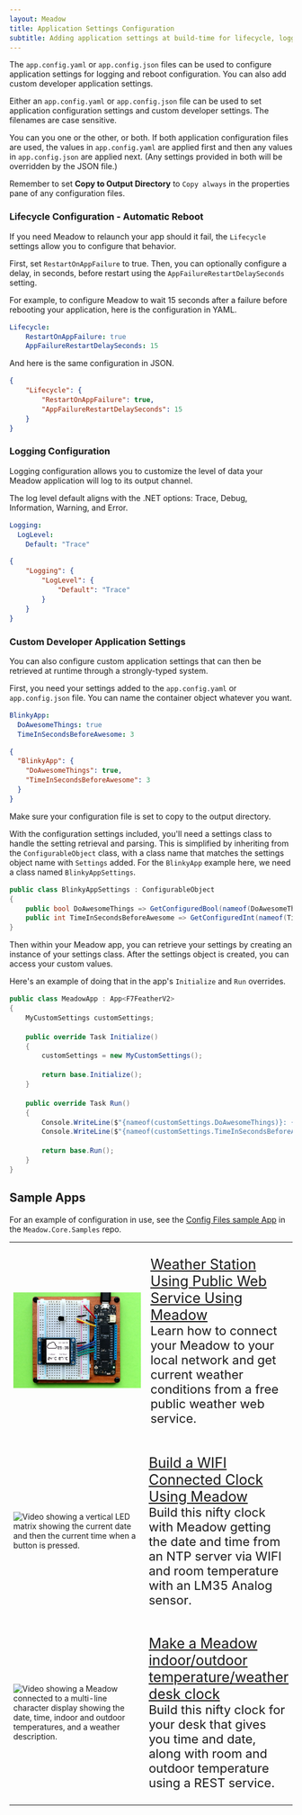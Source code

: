 ```yaml
---
layout: Meadow
title: Application Settings Configuration
subtitle: Adding application settings at build-time for lifecycle, logging, or custom settings.
---
```


The `app.config.yaml` or `app.config.json` files can be used to configure application settings for logging and reboot configuration. You can also add custom developer application settings.

Either an `app.config.yaml` or `app.config.json` file can be used to set application configuration settings and custom developer settings. The filenames are case sensitive.

You can you one or the other, or both. If both application configuration files are used, the values in `app.config.yaml` are applied first and then any values in `app.config.json` are applied next. (Any settings provided in both will be overridden by the JSON file.)

Remember to set **Copy to Output Directory** to `Copy always` in the properties pane of any configuration files.

### Lifecycle Configuration - Automatic Reboot

If you need Meadow to relaunch your app should it fail, the `Lifecycle` settings allow you to configure that behavior.

First, set `RestartOnAppFailure` to true. Then, you can optionally configure a delay, in seconds, before restart using the `AppFailureRestartDelaySeconds` setting.

For example, to configure Meadow to wait 15 seconds after a failure before rebooting your application, here is the configuration in YAML.

```yml
Lifecycle:
    RestartOnAppFailure: true
    AppFailureRestartDelaySeconds: 15
```

And here is the same configuration in JSON.

```json
{
    "Lifecycle": {
        "RestartOnAppFailure": true,
        "AppFailureRestartDelaySeconds": 15
    }
}
```

### Logging Configuration

Logging configuration allows you to customize the level of data your Meadow application will log to its output channel.

The log level default aligns with the .NET options: Trace, Debug, Information, Warning, and Error.

```yml
Logging:
  LogLevel:
    Default: "Trace"
```

```json
{
    "Logging": {
        "LogLevel": {
            "Default": "Trace"
        }
    }
}
```

### Custom Developer Application Settings

You can also configure custom application settings that can then be retrieved at runtime through a strongly-typed system.

First, you need your settings added to the `app.config.yaml` or `app.config.json` file. You can name the container object whatever you want.

```yml
BlinkyApp:
  DoAwesomeThings: true
  TimeInSecondsBeforeAwesome: 3
```

```json
{
  "BlinkyApp": {
    "DoAwesomeThings": true,
    "TimeInSecondsBeforeAwesome": 3
  }
}
```

Make sure your configuration file is set to copy to the output directory.

With the configuration settings included, you'll need a settings class to handle the setting retrieval and parsing. This is simplified by inheriting from the `ConfigurableObject` class, with a class name that matches the settings object name with `Settings` added. For the `BlinkyApp` example here, we need a class named `BlinkyAppSettings`.

```csharp
public class BlinkyAppSettings : ConfigurableObject
{
    public bool DoAwesomeThings => GetConfiguredBool(nameof(DoAwesomeThings), true);
    public int TimeInSecondsBeforeAwesome => GetConfiguredInt(nameof(TimeInSecondsBeforeAwesome), 60);
}
```

Then within your Meadow app, you can retrieve your settings by creating an instance of your settings class. After the settings object is created, you can access your custom values.

Here's an example of doing that in the app's `Initialize` and `Run` overrides.

```csharp
public class MeadowApp : App<F7FeatherV2>
{
    MyCustomSettings customSettings;

    public override Task Initialize()
    {
        customSettings = new MyCustomSettings();

        return base.Initialize();
    }

    public override Task Run()
    {
        Console.WriteLine($"{nameof(customSettings.DoAwesomeThings)}: {customSettings.DoAwesomeThings}");
        Console.WriteLine($"{nameof(customSettings.TimeInSecondsBeforeAwesome)}: {customSettings.TimeInSecondsBeforeAwesome}");

        return base.Run();
    }
}
```

## Sample Apps

For an example of configuration in use, see the [Config Files sample App](https://github.com/WildernessLabs/Meadow.Core.Samples/tree/main/Source/Meadow.Core.Samples/OS/Config_Files) in the `Meadow.Core.Samples` repo.

<table>
    <tr>
        <td style="width:50%">
            <img alt="Photo showing a Meadow hooked up to an LCD displaying the date, time, indoor and outdoor temperature and a weather icon." src="../../../../Common_Files/Hackster/GraphicsWeather.jpg"/>
        </td>
        <td style="width:50%; font-size:20px;">
            <p style="font-size:22px;">
                <a style="font-size:25px;" href="https://www.hackster.io/wilderness-labs/weather-station-using-public-web-service-using-meadow-e47765">Weather Station Using Public Web Service Using Meadow</a>
                <br/>
                Learn how to connect your Meadow to your local network and get current weather conditions from a free public weather web service.
            </p>
        </td>
    </tr>
    <tr>
        <td style="width:50%">
            <img alt="Video showing a vertical LED matrix showing the current date and then the current time when a button is pressed." src="../../../../Common_Files/Hackster/RtcWifi.gif"/>
        </td>
        <td style="width:50%">
            <p style="font-size:22px;">
                <a style="font-size:25px;" href="https://www.hackster.io/wilderness-labs/build-a-wifi-connected-clock-using-meadow-e0c6b6">Build a WIFI Connected Clock Using Meadow</a>
                <br/>
                Build this nifty clock with Meadow getting the date and time from an NTP server via WIFI and room temperature with an LM35 Analog sensor.
            </p>
        </td>
    </tr>
    <tr>
        <td style="width:50%">
            <img alt="Video showing a Meadow connected to a multi-line character display showing the date, time, indoor and outdoor temperatures, and a weather description." src="../../../../Common_Files/Hackster/WifiWeather.gif"/>
        </td>
        <td style="width:50%">
            <p style="font-size:22px;">
                <a style="font-size:25px;" href="https://www.hackster.io/wilderness-labs/make-a-meadow-indoor-outdoor-temperature-weather-desk-clock-463839">Make a Meadow indoor/outdoor temperature/weather desk clock</a>
                <br/>
                Build this nifty clock for your desk that gives you time and date, along with room and outdoor temperature using a REST service.
            </p>
        </td>
    </tr>
</table>

